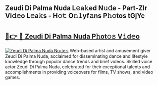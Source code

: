 ## Zeudi Di Palma Nuda L𝚎a𝚔ed N𝚞𝚍e - Part-Zlr Vi𝚍𝚎o L𝚎a𝚔s - H𝚘𝚝 O𝚗𝚕yf𝚊ns P𝚑𝚘tos tGjYc

# <h2><a href="http://kf6rqi.oniu.top/?m=Zeudi+Di+Palma+Nuda">🔗👉 🔴 Zeudi Di Palma Nuda P𝚑ot𝚘𝚜 V𝚒d𝚎o</a></h2>

[![Zeudi Di Palma Nuda Nu𝚍e𝚜](https://i.imgur.com/0qMVB7G.gif)](http://kf6rqi.oniu.top/?m=Zeudi+Di+Palma+Nuda)
Web-based artist and amusement giver Zeudi Di Palma Nuda, acclaimed for disseminating dance and lifestyle knowledge through popular dance trends and brief videos. Skilled voice actor Zeudi Di Palma Nuda, celebrated for their exceptional talents and accomplishments in providing voiceovers for films, TV shows, and video games.  
